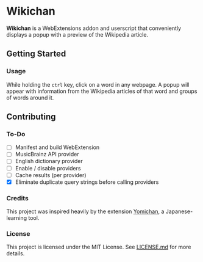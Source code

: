 # Wikichan

**Wikichan** is a WebExtensions addon and userscript that conveniently
displays a popup with a preview of the Wikipedia article.

## Getting Started

### Usage

While holding the `ctrl` key, click on a word in any webpage. A popup
will appear with information from the Wikipedia articles of that word
and groups of words around it.

## Contributing

### To-Do

-   [ ] Manifest and build WebExtension
-   [ ] MusicBrainz API provider
-   [ ] English dictionary provider
-   [ ] Enable / disable providers
-   [ ] Cache results (per provider)
-   [x] Eliminate duplicate query strings before calling providers

### Credits

This project was inspired heavily by the extension
[Yomichan](https://foosoft.net/projects/yomichan), a Japanese-learning
tool.

### License

This project is licensed under the MIT License. See
[LICENSE.md](LICENSE.md) for more details.
